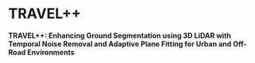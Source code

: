 # TRAVEL++
**TRAVEL++: Enhancing Ground Segmentation using 3D LiDAR with Temporal Noise Removal and Adaptive Plane Fitting for Urban and Off-Road Environments**
